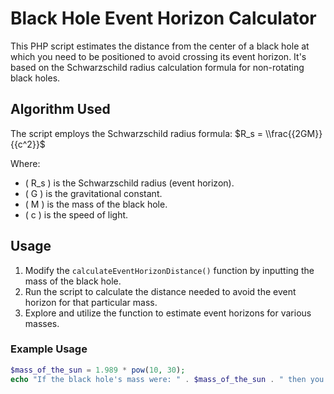 # Black Hole Event Horizon Calculator

This PHP script estimates the distance from the center of a black hole at which you need to be positioned to avoid crossing its event horizon. It's based on the Schwarzschild radius calculation formula for non-rotating black holes.

## Algorithm Used

The script employs the Schwarzschild radius formula:
$R_s = \\frac{{2GM}}{{c^2}}$

Where:
- \( R_s \) is the Schwarzschild radius (event horizon).
- \( G \) is the gravitational constant.
- \( M \) is the mass of the black hole.
- \( c \) is the speed of light.

## Usage

1. Modify the `calculateEventHorizonDistance()` function by inputting the mass of the black hole.
2. Run the script to calculate the distance needed to avoid the event horizon for that particular mass.
3. Explore and utilize the function to estimate event horizons for various masses.

### Example Usage

```php
$mass_of_the_sun = 1.989 * pow(10, 30);
echo "If the black hole's mass were: " . $mass_of_the_sun . " then you would have to stay at: " . calculateEventHorizonDistance($mass_of_the_sun) . " meters to avoid its event horizon";
```
